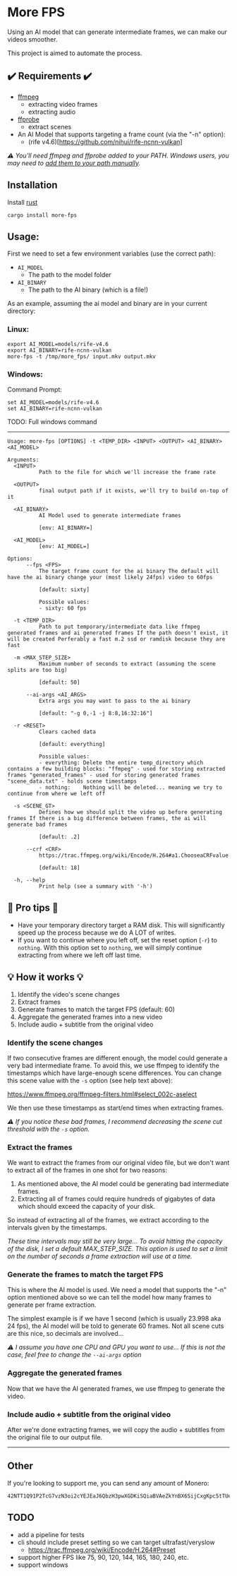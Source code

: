 # More FPS

Using an AI model that can generate intermediate frames, we can make our videos smoother.

This project is aimed to automate the process.

## ✔️ Requirements ✔️

- [ffmpeg](https://ffmpeg.org/download.html)
  - extracting video frames
  - extracting audio
- [ffprobe](https://ffmpeg.org/download.html)
  - extract scenes
- An AI Model that supports targeting a frame count (via the "-n" option):
  - (rife v4.6)[https://github.com/nihui/rife-ncnn-vulkan]

*⚠️ You'll need ffmpeg and ffprobe added to your PATH. Windows users, you may need to [add them to your path manually](https://www.howtogeek.com/118594/how-to-edit-your-system-path-for-easy-command-line-access/).*

## Installation

Install [rust](https://www.rust-lang.org/tools/install)

```
cargo install more-fps
```

## Usage:

First we need to set a few environment variables (use the correct path):
- `AI_MODEL`
  - The path to the model folder
- `AI_BINARY`
  - The path to the AI binary (which is a file!)

As an example, assuming the ai model and binary are in your current directory:

### Linux:
```
export AI_MODEL=models/rife-v4.6
export AI_BINARY=rife-ncnn-vulkan
more-fps -t /tmp/more_fps/ input.mkv output.mkv
```

### Windows:

Command Prompt:
```
set AI_MODEL=models/rife-v4.6
set AI_BINARY=rife-ncnn-vulkan
```

TODO: Full windows command

---

```
Usage: more-fps [OPTIONS] -t <TEMP_DIR> <INPUT> <OUTPUT> <AI_BINARY> <AI_MODEL>

Arguments:
  <INPUT>
          Path to the file for which we'll increase the frame rate

  <OUTPUT>
          final output path if it exists, we'll try to build on-top of it

  <AI_BINARY>
          AI Model used to generate intermediate frames
          
          [env: AI_BINARY=]

  <AI_MODEL>
          [env: AI_MODEL=]

Options:
      --fps <FPS>
          The target frame count for the ai binary The default will have the ai binary change your (most likely 24fps) video to 60fps
          
          [default: sixty]

          Possible values:
          - sixty: 60 fps

  -t <TEMP_DIR>
          Path to put temporary/intermediate data like ffmpeg generated frames and ai generated frames If the path doesn't exist, it will be created Perferably a fast m.2 ssd or ramdisk because they are fast

  -m <MAX_STEP_SIZE>
          Maximum number of seconds to extract (assuming the scene splits are too big)
          
          [default: 50]

      --ai-args <AI_ARGS>
          Extra args you may want to pass to the ai binary
          
          [default: "-g 0,-1 -j 8:8,16:32:16"]

  -r <RESET>
          Clears cached data
          
          [default: everything]

          Possible values:
          - everything: Delete the entire temp_directory which contains a few building blocks: "ffmpeg" - used for storing extracted frames "generated_frames" - used for storing generated frames "scene_data.txt" - holds scene timestamps
          - nothing:    Nothing will be deleted... meaning we try to continue from where we left off

  -s <SCENE_GT>
          Defines how we should split the video up before generating frames If there is a big difference between frames, the ai will generate bad frames
          
          [default: .2]

      --crf <CRF>
          https://trac.ffmpeg.org/wiki/Encode/H.264#a1.ChooseaCRFvalue
          
          [default: 18]

  -h, --help
          Print help (see a summary with '-h')

```

## 🧠 Pro tips 🧠

- Have your temporary directory target a RAM disk. This will significantly speed up the process because we do A LOT of writes.
- If you want to continue where you left off, set the reset option (`-r`) to `nothing`. With this option set to `nothing`, we will simply continue extracting from where we left off last time.

## 💡 How it works 💡

1. Identify the video's scene changes
1. Extract frames
1. Generate frames to match the target FPS (default: 60)
1. Aggregate the generated frames into a new video
1. Include audio + subtitle from the original video

### Identify the scene changes

If two consecutive frames are different enough, the model could generate a very bad intermediate frame. To avoid this, we use ffmpeg to identify the timestamps which have large-enough scene differences. You can change this scene value with the `-s` option (see help text above):

https://www.ffmpeg.org/ffmpeg-filters.html#select_002c-aselect

We then use these timestamps as start/end times when extracting frames.

*⚠️ If you notice these bad frames, I recommend decreasing the scene cut threshold with the `-s` option.*

### Extract the frames

We want to extract the frames from our original video file, but we don't want to extract all of the frames in one shot for two reasons:
1. As mentioned above, the AI model could be generating bad intermediate frames.
1. Extracting all of frames could require hundreds of gigabytes of data which should exceed the capacity of your disk.

So instead of extracting all of the frames, we extract according to the intervals given by the timestamps.

*These time intervals may still be very large... To avoid hitting the capacity of the disk, I set a default MAX_STEP_SIZE. This option is used to set a limit on the number of seconds a frame extraction will use at a time.*

### Generate the frames to match the target FPS

This is where the AI model is used. We need a model that supports the "-n" option mentioned above so we can tell the model how many frames to generate per frame extraction. 

The simplest example is if we have 1 second (which is usually 23.998 aka 24 fps), the AI model will be told to generate 60 frames. Not all scene cuts are this nice, so decimals are involved...

*⚠️ I assume you have one CPU and GPU you want to use... If this is not the case, feel free to change the `--ai-args` option*

### Aggregate the generated frames

Now that we have the AI generated frames, we use ffmpeg to generate the video.

### Include audio + subtitle from the original video

After we're done extracting frames, we will copy the audio + subtitles from the original file to our output file.

---


## Other

If you're looking to support me, you can send any amount of Monero:

```
42NTT1Q91P2TcG7vzN3oi2cYEJEaJ6QbzH3pwXGDKiSQiaBVAeZkYnBX6SijCxgKpc5tTUeVW5AuwDWBNdewZia9AJ5TgLT
```

## TODO
  - add a pipeline for tests
  - cli should include preset setting so we can target ultrafast/veryslow
    - https://trac.ffmpeg.org/wiki/Encode/H.264#Preset
  - support higher FPS like 75, 90, 120, 144, 165, 180, 240, etc.
  - support windows

